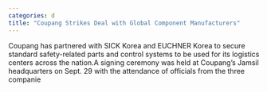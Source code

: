 ```yaml
---
categories: d
title: "Coupang Strikes Deal with Global Component Manufacturers"
---
```

Coupang has partnered with SICK Korea and EUCHNER Korea to secure standard safety-related parts and control systems to be used for its logistics centers across the nation.A signing ceremony was held at Coupang’s Jamsil headquarters on Sept. 29 with the attendance of officials from the three companie
